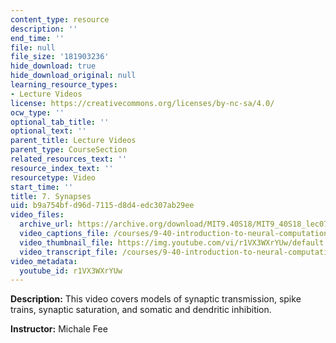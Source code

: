 ```yaml
---
content_type: resource
description: ''
end_time: ''
file: null
file_size: '181903236'
hide_download: true
hide_download_original: null
learning_resource_types:
- Lecture Videos
license: https://creativecommons.org/licenses/by-nc-sa/4.0/
ocw_type: ''
optional_tab_title: ''
optional_text: ''
parent_title: Lecture Videos
parent_type: CourseSection
related_resources_text: ''
resource_index_text: ''
resourcetype: Video
start_time: ''
title: 7. Synapses
uid: b9a754bf-d96d-7115-d8d4-edc307ab29ee
video_files:
  archive_url: https://archive.org/download/MIT9.40S18/MIT9_40S18_lec07_300k.mp4
  video_captions_file: /courses/9-40-introduction-to-neural-computation-spring-2018/e4f7a1b2b79656ae9bd58a510e7ab03c_r1VX3WXrYUw.vtt
  video_thumbnail_file: https://img.youtube.com/vi/r1VX3WXrYUw/default.jpg
  video_transcript_file: /courses/9-40-introduction-to-neural-computation-spring-2018/a6f9dd33aa9f50d95af121786627fc31_r1VX3WXrYUw.pdf
video_metadata:
  youtube_id: r1VX3WXrYUw
---
```


**Description:** This video covers models of synaptic transmission, spike trains, synaptic saturation, and somatic and dendritic inhibition.

**Instructor:** Michale Fee

